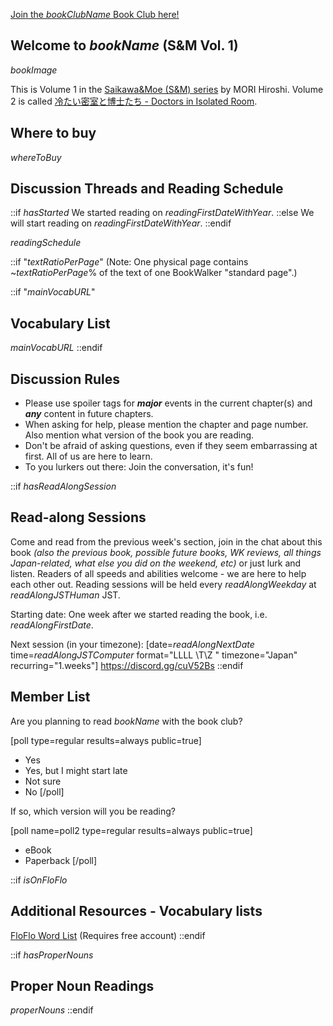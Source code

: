 <!-- 
$bookName$ ($bookClubName$ Book Club)

^^^^^^^^^^^^^^^ Use this for the thread title!
-->

[Join the $bookClubName$ Book Club here!]($bookClubURL$) 

## Welcome to $bookName$ (S&M Vol. 1)
$bookImage$

This is Volume 1 in the [Saikawa&Moe (S&M) series](https://community.wanikani.com/t/x/52178) by MORI Hiroshi.
Volume 2 is called [冷たい密室と博士たち - Doctors in Isolated Room](https://community.wanikani.com/t/x/51693).


 ## Where to buy 
$whereToBuy$ 

## Discussion Threads and Reading Schedule
::if $hasStarted$
We started reading on $readingFirstDateWithYear$.
::else
We will start reading on $readingFirstDateWithYear$.
::endif

$readingSchedule$

::if "$textRatioPerPage$"
(Note: One physical page contains ~$textRatioPerPage$% of the text of one BookWalker "standard page".)

::if "$mainVocabURL$"
## Vocabulary List

$mainVocabURL$
::endif

## Discussion Rules
 * Please use spoiler tags for **_major_** events in the current chapter(s) and **_any_** content in future chapters. 
* When asking for help, please mention the chapter and page number. Also mention what version of the book you are reading. 
* Don't be afraid of asking questions, even if they seem embarrassing at first. All of us are here to learn. 
* To you lurkers out there: Join the conversation, it's fun! 

::if $hasReadAlongSession$
## Read-along Sessions

Come and read from the previous week's section, join in the chat about this book _(also the previous book, possible future books, WK reviews, all things Japan-related, what else you did on the weekend, etc)_ or just lurk and listen.  Readers of all speeds and abilities welcome - we are here to help each other out. Reading sessions will be held every $readAlongWeekday$ at $readAlongJSTHuman$ JST. 

Starting date: One week after we started reading the book, i.e. $readAlongFirstDate$.

Next session (in your timezone): [date=$readAlongNextDate$ time=$readAlongJSTComputer$ format="LLLL \T\Z " timezone="Japan" recurring="1.weeks"]
https://discord.gg/cuV52Bs 
::endif

## Member List

Are you planning to read $bookName$ with the book club?

[poll type=regular results=always public=true]
* Yes
* Yes, but I might start late
* Not sure
* No
[/poll]

If so, which version will you be reading?

[poll name=poll2 type=regular results=always public=true]
* eBook
* Paperback
[/poll]

::if $isOnFloFlo$
## Additional Resources - Vocabulary lists
[FloFlo Word List](https://floflo.moe/books/) (Requires free account)
::endif

::if $hasProperNouns$
## Proper Noun Readings
$properNouns$
::endif
